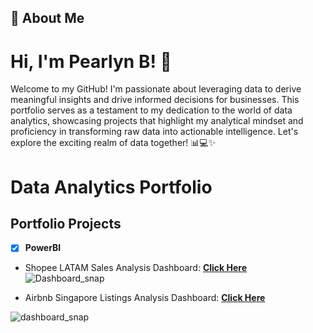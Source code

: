 ## 🚀 About Me

# Hi, I'm Pearlyn B! 👋
Welcome to my GitHub! I'm passionate about leveraging data to derive meaningful insights and drive informed decisions for businesses. This portfolio serves as a testament to my dedication to the world of data analytics, showcasing projects that highlight my analytical mindset and proficiency in transforming raw data into actionable intelligence. Let's explore the exciting realm of data together! 📊💻✨

# Data Analytics Portfolio

## Portfolio Projects

- [x] **PowerBI**
- Shopee LATAM Sales Analysis Dashboard: **[Click Here](https://github.com/Pearlyn-B/shopeelatam/blob/main/README.md)**<br />
![Dashboard_snap](https://github.com/Pearlyn-B/da-portfolio/assets/80374547/5327b72c-9385-4ca8-9172-745d3cb9cced)

- Airbnb Singapore Listings Analysis Dashboard: **[Click Here](https://github.com/Pearlyn-B/airbnbsg/blob/main/README.md)**<br />

![dashboard_snap](https://github.com/Pearlyn-B/da-portfolio/assets/80374547/34a135fa-6514-4ee8-a139-146804df7374)

